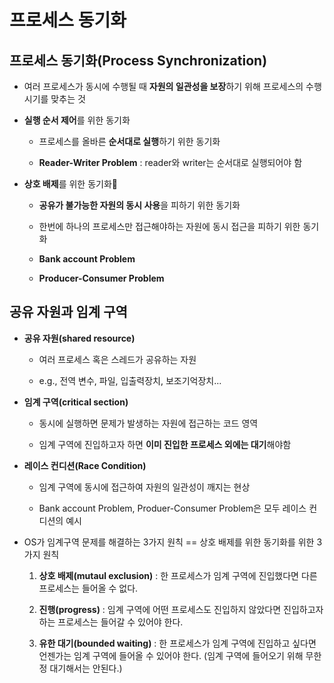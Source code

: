 # 프로세스 동기화

## 프로세스 동기화(Process Synchronization)

- 여러 프로세스가 동시에 수행될 때 **자원의 일관성을 보장**하기 위해 프로세스의 수행 시기를 맞추는 것

- **실행 순서 제어**를 위한 동기화
  
  - 프로세스를 올바른 **순서대로 실행**하기 위한 동기화
  
  - **Reader-Writer Problem** : reader와 writer는 순서대로 실행되어야 함

- **상호 배제**를 위한 동기화
  
  - **공유가 불가능한 자원의 동시 사용**을 피하기 위한 동기화
  
  - 한번에 하나의 프로세스만 접근해야하는 자원에 동시 접근을 피하기 위한 동기화
  
  - **Bank account Problem**
  
  - **Producer-Consumer Problem**

## 공유 자원과 임계 구역

- **공유 자원(shared resource)**
  
  - 여러 프로세스 혹은 스레드가 공유하는 자원
  
  - e.g., 전역 변수, 파일, 입출력장치, 보조기억장치...

- **임계 구역(critical section)**
  
  - 동시에 실행하면 문제가 발생하는 자원에 접근하는 코드 영역
  
  - 임계 구역에 진입하고자 하면 **이미 진입한 프로세스 외에는 대기**해야함

- **레이스 컨디션(Race Condition)**
  
  - 임계 구역에 동시에 접근하여 자원의 일관성이 깨지는 현상
  
  - Bank account Problem, Produer-Consumer Problem은 모두 레이스 컨디션의 예시

- OS가 임계구역 문제를 해결하는 3가지 원칙 == 상호 배제를 위한 동기화를 위한 3가지 원칙
  
  1. **상호 배제(mutaul exclusion)** : 한 프로세스가 임계 구역에 진입했다면 다른 프로세스는 들어올 수 없다.
  
  2. **진행(progress)** : 임계 구역에 어떤 프로세스도 진입하지 않았다면 진입하고자 하는 프로세스는 들어갈 수 있어야 한다.
  
  3. **유한 대기(bounded waiting)** : 한 프로세스가 임계 구역에 진입하고 싶다면 언젠가는 임계 구역에 들어올 수 있어야 한다. (임계 구역에 들어오기 위해 무한정 대기해서는 안된다.)


